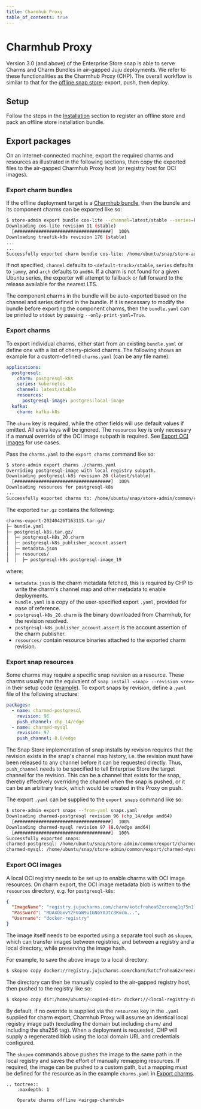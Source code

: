 ```yaml
---
title: Charmhub Proxy
table_of_contents: true
---
```


# Charmhub Proxy

Version 3.0 (and above) of the Enterprise Store snap is able to serve Charms and Charm Bundles in air-gapped Juju deployments. We refer to these functionalities as the Charmhub Proxy (CHP). The overall workflow is similar to that for the [offline snap store](airgap.md): export, push, then deploy.

## Setup

Follow the steps in the [Installation](airgap.md#installation) section to register an offline store and pack an offline store installation bundle.

## Export packages

On an internet-connected machine, export the required charms and resources as illustrated in the following sections, then copy the exported files to the air-gapped Charmhub Proxy host (or registry host for OCI images).

### Export charm bundles

If the offline deployment target is a [Charmhub bundle](https://charmhub.io/?type=bundle), then the bundle and its component charms can be exported like so:

```bash
$ store-admin export bundle cos-lite --channel=latest/stable --series=kubernetes --arch=amd64
Downloading cos-lite revision 11 (stable)
  [####################################]  100%
Downloading traefik-k8s revision 176 (stable)
...
...
Successfully exported charm bundle cos-lite: /home/ubuntu/snap/store-admin/common/export/cos-lite-20240426T143758.tar.gz
```

If not specified, `channel` defaults to `<default-track>/stable`, `series` defaults to `jammy`, and `arch` defaults to `amd64`. If a charm is not found for a given Ubuntu series, the exporter will attempt to fallback or fall forward to the release available for the nearest LTS.

The component charms in the bundle will be auto-exported based on the channel and series defined in the bundle. If it is necessary to modify the bundle before exporting the component charms, then the `bundle.yaml` can be printed to `stdout` by passing `--only-print-yaml=True`.

### Export charms

To export individual charms, either start from an existing `bundle.yaml` or define one with a list of cherry-picked charms. The following shows an example for a custom-defined `charms.yaml` (can be any file name):

```yaml
applications:
  postgresql:
    charm: postgresql-k8s
    series: kubernetes
    channel: latest/stable
    resources:
      postgresql-image: postgres:local-image
  kafka:
    charm: kafka-k8s
```

The `charm` key is required, while the other fields will use default values if omitted. All extra keys will be ignored. The `resources` key is only necessary if a manual override of the OCI image subpath is required. See [Export OCI images](#export-oci-images) for use cases.

Pass the `charms.yaml` to the `export charms` command like so:

```bash
$ store-admin export charms ./charms.yaml
Overriding postgresql-image with local registry subpath.
Downloading postgresql-k8s revision 20 (latest/stable)
  [####################################]  100%
Downloading resources for postgresql-k8s
...
Successfully exported charms to: /home/ubuntu/snap/store-admin/common/export/charms-export-20240426T163115.tar.gz
```

The exported `tar.gz` contains the following:

```bash
charms-export-20240426T163115.tar.gz/
├─ bundle.yaml
├─ postgresql-k8s.tar.gz/
│  ├─ postgresql-k8s_20.charm
│  ├─ postgresql-k8s_publisher_account.assert
│  ├─ metadata.json
│  ├─ resources/
│  │  ├─ postgresql-k8s.postgresql-image_19
```

where:

- `metadata.json` is the charm metadata fetched, this is required by CHP to write the charm's channel map and other metadata to enable deployments.
- `bundle.yaml` is a copy of the user-specified export `.yaml`, provided for ease of reference.
- `postgresql-k8s_20.charm` is the binary downloaded from Charmhub, for the revision resolved.
- `postgresql-k8s_publisher_account.assert` is the account assertion of the charm publisher.
- `resources/` contain resource binaries attached to the exported charm revision.

### Export snap resources

Some charms may require a specific snap revision as a resource. These charms usually run the equivalent of `snap install <snap> --revision <rev>` in their setup code ([example](https://github.com/canonical/postgresql-operator/blob/9614915048ba612bb4be6a5fd8c752a46bb051ed/lib/charms/operator_libs_linux/v2/snap.py#L460)).
To export snaps by revision, define a .`yaml` file of the following structure:

```yaml
packages:
  - name: charmed-postgresql
    revision: 96
    push_channel: chp_14/edge
  - name: charmed-mysql
    revision: 97
    push_channel: 8.0/edge
```

The Snap Store implementation of snap installs by revision requires that the revision exists in the snap's channel map history, i.e. the revision must have been released to any channel before it can be requested directly. Thus, `push_channel` needs to be specified to tell Enterprise Store the target channel for the revision. This can be a channel that exists for the snap, thereby effectively overriding the channel when the snap is pushed, or it can be an arbitrary track, which would be created in the Proxy on push.

The export `.yaml` can be supplied to the `export snaps` command like so:

```bash
$ store-admin export snaps --from-yaml snaps.yaml
Downloading charmed-postgresql revision 96 (chp_14/edge amd64)
  [####################################]  100%
Downloading charmed-mysql revision 97 (8.0/edge amd64)
  [####################################]  100%
Successfully exported snaps:
charmed-postgresql: /home/ubuntu/snap/store-admin/common/export/charmed-postgresql-20240429T122503.tar.gz
charmed-mysql: /home/ubuntu/snap/store-admin/common/export/charmed-mysql-20240429T122503.tar.gz
```

### Export OCI images

A local OCI registry needs to be set up to enable charms with OCI image resources. On charm export, the OCI image metadata blob is written to the `resources` directory, e.g. for `postgresql-k8s`:

```json
{
  "ImageName": "registry.jujucharms.com/charm/kotcfrohea62xreenq1q75n1lyspke0qkurhk/postgresql-image@sha256:8a72e1152d4a01cd9f469...",
  "Password": "MDAxOGxvY2F0aW9uIGNoYXJtc3Rvcm...",
  "Username": "docker-registry"
}
```

The image itself needs to be exported using a separate tool such as `skopeo`, which can transfer images between registries, and between a registry and a local directory, while preserving the image hash.

For example, to save the above image to a local directory:

```bash
$ skopeo copy docker://registry.jujucharms.com/charm/kotcfrohea62xreenq1q75n1lyspke0qkurhk/postgresql-image@sha256:8a72e1152d4a0... --src-creds=docker-registry:MDAxOGxvY2F0aW9... dir:/home/ubuntu/<target-dir>
```

The directory can then be manually copied to the air-gapped registry host, then pushed to the registry like so:

```bash
$ skopeo copy dir:/home/ubuntu/<copied-dir> docker://<local-registry-domain>/charm/kotcfrohea62xreenq1q75n1lyspke0qkurhk/postgresql-image@sha256:8a72e1152d4a0... --dest-creds=<local-registry-username>:<local-registry-password>
```

By default, if no override is supplied via the `resources` key in the `.yaml` supplied for charm export, Charmhub Proxy will assume an identical local registry image path (excluding the domain but including `charm/` and including the sha256 tag). When a deployment is requested, CHP will supply a regenerated blob using the local domain URL and credentials configured.

The `skopeo` commands above pushes the image to the same path in the local registry and saves the effort of manually remapping resources. If required, the image can be pushed to a custom path, but a mapping must be defined for the resource as in the example `charms.yaml` in [Export charms](#export-charms).

```{eval-rst}
.. toctree::
    :maxdepth: 1

    Operate charms offline <airgap-charmhub>
```
